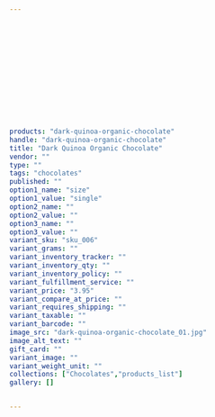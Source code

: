 ```yaml
---
 

 

 

 

 

 

 

products: "dark-quinoa-organic-chocolate"
handle: "dark-quinoa-organic-chocolate"
title: "Dark Quinoa Organic Chocolate"
vendor: ""
type: ""
tags: "chocolates"
published: ""
option1_name: "size"
option1_value: "single"
option2_name: ""
option2_value: ""
option3_name: ""
option3_value: ""
variant_sku: "sku_006"
variant_grams: ""
variant_inventory_tracker: ""
variant_inventory_qty: ""
variant_inventory_policy: ""
variant_fulfillment_service: ""
variant_price: "3.95"
variant_compare_at_price: ""
variant_requires_shipping: ""
variant_taxable: ""
variant_barcode: ""
image_src: "dark-quinoa-organic-chocolate_01.jpg"
image_alt_text: ""
gift_card: ""
variant_image: ""
variant_weight_unit: ""
collections: ["Chocolates","products_list"]
gallery: []


---
```





 

 

 

 

 

 

 

 

 

 

 

 

 

 

 

 

 

 

 

 

 

 

 

 

 

 

 

 

 

 

 

 

 

 

 

 

 

 

 

 

 

